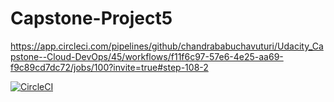 # Capstone-Project5

https://app.circleci.com/pipelines/github/chandrababuchavuturi/Udacity_Capstone--Cloud-DevOps/45/workflows/f11f6c97-57e6-4e25-aa69-f9c89cd7dc72/jobs/100?invite=true#step-108-2

[![CircleCI](1c9681b582456fabc29850e45dd2f90461c3ee5b?window=30d)](https://app.circleci.com/pipelines/github/chandrababuchavuturi/Udacity_Capstone--Cloud-DevOps/45/workflows/f11f6c97-57e6-4e25-aa69-f9c89cd7dc72/jobs/100?invite=true#step-108-2?branches=main&workflows=build-deploy&reporting-window=last-30-days&insights-snapshot=true)
